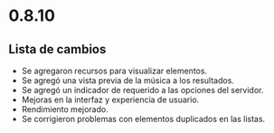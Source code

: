 # 0.8.10

## Lista de cambios

- Se agregaron recursos para visualizar elementos.
- Se agregó una vista previa de la música a los resultados.
- Se agregó un indicador de requerido a las opciones del servidor.
- Mejoras en la interfaz y experiencia de usuario.
- Rendimiento mejorado.
- Se corrigieron problemas con elementos duplicados en las listas.

